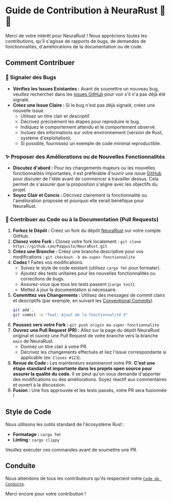 # Guide de Contribution à NeuraRust 🦀🧠

Merci de votre intérêt pour NeuraRust ! Nous apprécions toutes les contributions, qu'il s'agisse de rapports de bugs, de demandes de fonctionnalités, d'améliorations de la documentation ou de code.

## Comment Contribuer

### 🐞 Signaler des Bugs

*   **Vérifiez les Issues Existantes :** Avant de soumettre un nouveau bug, veuillez rechercher dans les [issues GitHub](https://github.com/Paqquito/NeuraRust/issues) pour voir s'il n'a pas déjà été signalé.
*   **Créez une Issue Claire :** Si le bug n'est pas déjà signalé, créez une nouvelle issue.
    *   Utilisez un titre clair et descriptif.
    *   Décrivez précisément les étapes pour reproduire le bug.
    *   Indiquez le comportement attendu et le comportement observé.
    *   Incluez des informations sur votre environnement (version de Rust, système d'exploitation).
    *   Si possible, fournissez un exemple de code minimal reproductible.

### ✨ Proposer des Améliorations ou de Nouvelles Fonctionnalités

*   **Discutez d'abord :** Pour les changements majeurs ou les nouvelles fonctionnalités importantes, il est préférable d'ouvrir une issue [GitHub](https://github.com/Paqquito/NeuraRust/issues) pour discuter de l'idée avant de commencer à travailler dessus. Cela permet de s'assurer que la proposition s'aligne avec les objectifs du projet.
*   **Soyez Clair et Concis :** Décrivez clairement la fonctionnalité ou l'amélioration proposée et pourquoi elle serait bénéfique pour NeuraRust.

### 📝 Contribuer au Code ou à la Documentation (Pull Requests)

1.  **Forkez le Dépôt :** Créez un fork du dépôt [NeuraRust](https://github.com/Paqquito/NeuraRust) sur votre compte GitHub.
2.  **Clonez votre Fork :** Clonez votre fork localement : `git clone https://github.com/Paqquito/NeuraRust.git`
3.  **Créez une Branche :** Créez une branche descriptive pour vos modifications : `git checkout -b ma-super-fonctionnalite`
4.  **Codez !** Faites vos modifications. 
    *   Suivez le style de code existant (utilisez `cargo fmt` pour formater).
    *   Ajoutez des tests unitaires pour les nouvelles fonctionnalités ou corrections de bugs.
    *   Assurez-vous que tous les tests passent (`cargo test`).
    *   Mettez à jour la documentation si nécessaire.
5.  **Committez vos Changements :** Utilisez des messages de commit clairs et descriptifs (par exemple, en suivant les [Conventional Commits](https://www.conventionalcommits.org/)).
    ```bash
    git add .
    git commit -m "feat: Ajout de la fonctionnalité X"
    ```
6.  **Poussez vers votre Fork :** `git push origin ma-super-fonctionnalite`
7.  **Ouvrez une Pull Request (PR) :** Allez sur la page du dépôt NeuraRust original et ouvrez une Pull Request de votre branche vers la branche `main` de NeuraRust.
    *   Donnez un titre clair à votre PR.
    *   Décrivez les changements effectués et liez l'issue correspondante si applicable (ex: `Closes #123`).
8.  **Revue de Code :** Les mainteneurs examineront votre PR. **C'est une étape standard et importante dans les projets open source pour assurer la qualité du code.** Il se peut qu'on vous demande d'apporter des modifications ou des améliorations. Soyez réactif aux commentaires et ouvert à la discussion.
9.  **Fusion :** Une fois approuvée et les tests passés, votre PR sera fusionnée !

## Style de Code

Nous utilisons les outils standard de l'écosystème Rust :

*   **Formatage :** `cargo fmt`
*   **Linting :** `cargo clippy`

Veuillez exécuter ces commandes avant de soumettre une PR.

## Conduite

Nous attendons de tous les contributeurs qu'ils respectent notre [`Code de Conduite`](CODE_OF_CONDUCT.md).

Merci encore pour votre contribution ! 